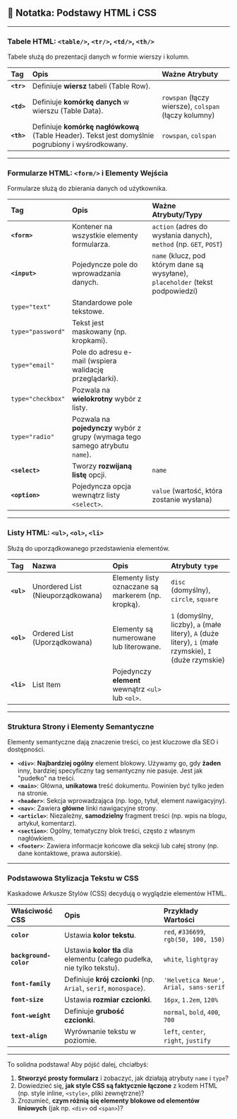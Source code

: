 ## 📝 Notatka: Podstawy HTML i CSS

---

### Tabele HTML: `<table/>`, `<tr/>`, `<td/>`, `<th/>`

Tabele służą do prezentacji danych w formie wierszy i kolumn.

| Tag | Opis | Ważne Atrybuty |
| :--- | :--- | :--- |
| **`<tr>`** | Definiuje **wiersz** tabeli (Table Row). | |
| **`<td>`** | Definiuje **komórkę danych** w wierszu (Table Data). | `rowspan` (łączy wiersze), `colspan` (łączy kolumny) |
| **`<th>`** | Definiuje **komórkę nagłówkową** (Table Header). Tekst jest domyślnie pogrubiony i wyśrodkowany. | `rowspan`, `colspan` |

---

### Formularze HTML: `<form/>` i Elementy Wejścia

Formularze służą do zbierania danych od użytkownika.

| Tag | Opis | Ważne Atrybuty/Typy |
| :--- | :--- | :--- |
| **`<form>`** | Kontener na wszystkie elementy formularza. | `action` (adres do wysłania danych), `method` (np. `GET`, `POST`) |
| **`<input>`** | Pojedyncze pole do wprowadzania danych. | `name` (klucz, pod którym dane są wysyłane), `placeholder` (tekst podpowiedzi) |
| `type="text"` | Standardowe pole tekstowe. | |
| `type="password"` | Tekst jest maskowany (np. kropkami). | |
| `type="email"` | Pole do adresu e-mail (wspiera walidację przeglądarki). | |
| `type="checkbox"` | Pozwala na **wielokrotny** wybór z listy. | |
| `type="radio"` | Pozwala na **pojedynczy** wybór z grupy (wymaga tego samego atrybutu `name`). | |
| **`<select>`** | Tworzy **rozwijaną listę** opcji. | `name` |
| **`<option>`** | Pojedyncza opcja wewnątrz listy `<select>`. | `value` (wartość, która zostanie wysłana) |

---

### Listy HTML: `<ul>`, `<ol>`, `<li>`

Służą do uporządkowanego przedstawienia elementów.

| Tag | Nazwa | Opis | Atrybuty `type` |
| :--- | :--- | :--- | :--- |
| **`<ul>`** | Unordered List (Nieuporządkowana) | Elementy listy oznaczane są markerem (np. kropką). | `disc` (domyślny), `circle`, `square` |
| **`<ol>`** | Ordered List (Uporządkowana) | Elementy są numerowane lub literowane. | `1` (domyślny, liczby), `a` (małe litery), `A` (duże litery), `i` (małe rzymskie), `I` (duże rzymskie) |
| **`<li>`** | List Item | Pojedynczy **element** wewnątrz `<ul>` lub `<ol>`. | |

---

### Struktura Strony i Elementy Semantyczne

Elementy semantyczne dają znaczenie treści, co jest kluczowe dla SEO i dostępności.

* **`<div>`**: **Najbardziej ogólny** element blokowy. Używamy go, gdy **żaden** inny, bardziej specyficzny tag semantyczny nie pasuje. Jest jak "pudełko" na treści.
* **`<main>`**: Główna, **unikatowa** treść dokumentu. Powinien być tylko jeden na stronie.
* **`<header>`**: Sekcja wprowadzająca (np. logo, tytuł, element nawigacyjny).
* **`<nav>`**: Zawiera **główne** linki nawigacyjne strony.
* **`<article>`**: Niezależny, **samodzielny** fragment treści (np. wpis na blogu, artykuł, komentarz).
* **`<section>`**: Ogólny, tematyczny blok treści, często z własnym nagłówkiem.
* **`<footer>`**: Zawiera informacje końcowe dla sekcji lub całej strony (np. dane kontaktowe, prawa autorskie).

---

### Podstawowa Stylizacja Tekstu w CSS

Kaskadowe Arkusze Stylów (CSS) decydują o wyglądzie elementów HTML.

| Właściwość CSS | Opis | Przykłady Wartości |
| :--- | :--- | :--- |
| **`color`** | Ustawia **kolor tekstu**. | `red`, `#336699`, `rgb(50, 100, 150)` |
| **`background-color`** | Ustawia **kolor tła** dla elementu (całego pudełka, nie tylko tekstu). | `white`, `lightgray` |
| **`font-family`** | Definiuje **krój czcionki** (np. `Arial`, `serif`, `monospace`). | `'Helvetica Neue', Arial, sans-serif` |
| **`font-size`** | Ustawia **rozmiar czcionki**. | `16px`, `1.2em`, `120%` |
| **`font-weight`** | Definiuje **grubość czcionki**. | `normal`, `bold`, `400`, `700` |
| **`text-align`** | Wyrównanie tekstu w poziomie. | `left`, `center`, `right`, `justify` |

---

To solidna podstawa! Aby pójść dalej, chciałbyś:

1.  **Stworzyć prosty formularz** i zobaczyć, jak działają atrybuty `name` i `type`?
2.  Dowiedzieć się, **jak style CSS są faktycznie łączone** z kodem HTML (np. style inline, `<style>`, pliki zewnętrzne)?
3.  Zrozumieć, **czym różnią się elementy blokowe od elementów liniowych** (jak np. `<div>` od `<span>`)?
